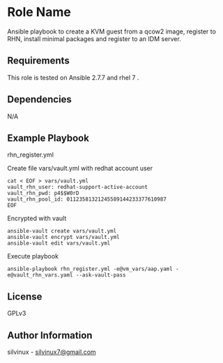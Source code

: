 Role Name
=========

Ansible playbook to create a KVM guest from a qcow2 image, register to RHN, install minimal packages and register to an IDM server.

Requirements
------------

This role is tested on Ansible 2.7.7 and rhel 7 .

Dependencies
------------
N/A

Example Playbook
----------------
rhn_register.yml

 Create file vars/vault.yml with redhat account user
```
cat < EOF > vars/vault.yml
vault_rhn_user: redhat-support-active-account
vault_rhn_pwd: p4$$W0rD
vault_rhn_pool_id: 01123581321245589144233377610987
EOF
```
Encrypted with vault

```
ansible-vault create vars/vault.yml
ansible-vault encrypt vars/vault.yml
ansible-vault edit vars/vault.yml
```

Execute playbook

```
ansible-playbook rhn_register.yml -e@vm_vars/aap.yaml -e@vault_rhn_vars.yaml --ask-vault-pass
```


License
-------

GPLv3

Author Information
------------------
silvinux - silvinux7@gmail.com
